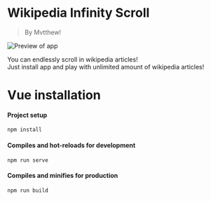 # Wikipedia Infinity Scroll
>By Mvtthew!

![Preview of app](https://raw.githubusercontent.com/Mvtthew/wikipedia-infinity-scroll/master/preview.jpg)

You can endlessly scroll in wikipedia articles!  
Just install app and play with unlimited amount of wikipedia articles!

# Vue installation

#### Project setup
```
npm install
```

#### Compiles and hot-reloads for development
```
npm run serve
```

#### Compiles and minifies for production
```
npm run build
```

